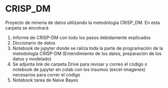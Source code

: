 # CRISP_DM
Proyecto de minería de datos utilizando la metodología CRISP_DM.
En esta carpeta se encotrará
1. Informe de CRISP-DM con todo los pasos debidamente explicados
2. Diccionario de datos 
3. Notebook de jupyter donde se raliza toda la parte de programación de la metodología CRISP-DM (Entendimiento de los datos, preparación de los datos y modelado)
4. Se adjunta link de carpeta Drive para revisar y correo el código o notebook de jupyter en colab con los insumos (excel-imagenes) necesarios para correr el código
5. Notebook tarea de Naive Bayes
